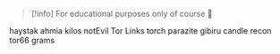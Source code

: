 >[!info]
> For educational purposes only of course 🤭

haystak
ahmia
kilos
notEvil
Tor Links
torch
parazite
gibiru
candle
recon
tor66
grams